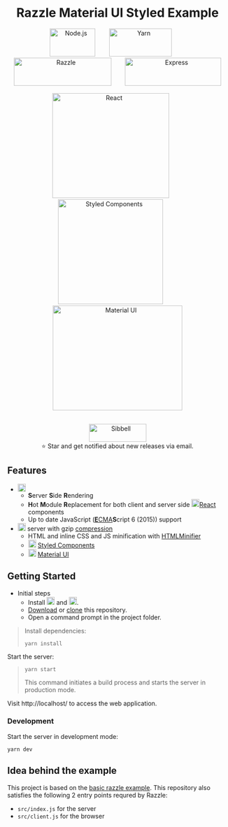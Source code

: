 <h1 align="center">Razzle Material UI Styled Example</h1>

<p align="center">
	<a title="Node.js" href="https://nodejs.org/en/"><img alt="Node.js" src="https://camo.githubusercontent.com/9c24355bb3afbff914503b663ade7beb341079fa/68747470733a2f2f6e6f64656a732e6f72672f7374617469632f696d616765732f6c6f676f2d6c696768742e737667" width="104.49" height="64"></a>
	&nbsp;&nbsp;&nbsp; &nbsp;&nbsp;&nbsp;<a title="Yarn" href="https://yarnpkg.com/lang/en/"><img alt="Yarn" src="https://raw.githubusercontent.com/yarnpkg/assets/master/yarn-kitten-full.svghttps://raw.githubusercontent.com/yarnpkg/assets/master/yarn-kitten-full.png" width="142.708" height="64"></a>
	&nbsp;&nbsp;&nbsp; &nbsp;&nbsp;&nbsp;<a title="Razzle" href="https://github.com/jaredpalmer/razzle"><img alt="Razzle" src="https://cloud.githubusercontent.com/assets/4060187/26326651/1fc65eca-3f0a-11e7-9f45-02c2bf950418.png" width="222.813" height="64"></a>
	&nbsp;&nbsp;&nbsp; &nbsp;&nbsp;&nbsp;<a title="Express" href="https://expressjs.com/"><img alt="Express" src="https://cdn.worldvectorlogo.com/logos/express-109.svg" width="219.771" height="64"></a>
</p>

<p align="center">
	<a title="React" href="https://facebook.github.io/react/"><img alt="React" src="https://cdn.worldvectorlogo.com/logos/react.svg" width="267.135" height="240"></a>
	&nbsp;&nbsp;&nbsp; &nbsp;&nbsp;&nbsp;<a title="Styled Components" href="https://www.styled-components.com/"><img alt="Styled Components" src="https://raw.githubusercontent.com/styled-components/brand/master/styled-components.png" width="240" height="240"></a>
	&nbsp;&nbsp;&nbsp; &nbsp;&nbsp;&nbsp;<a title="Material UI" href="http://www.material-ui.com/#/"><img alt="Material UI" src="https://cdn.worldvectorlogo.com/logos/material-ui.svg" width="295.417" height="240"></a>
</p>


<p align="center">
	<br><a title="Sibbell" href="https://about.sibbell.com/"><img alt="Sibbell" src="https://raw.githubusercontent.com/sibbell/support/master/logo.png" width="131" height="41"></a>
	<br>⭐ Star and get notified about new releases via email.
</p>

## Features
- <a title="Razzle" href="https://github.com/jaredpalmer/razzle"><img alt="Razzle" src="https://cloud.githubusercontent.com/assets/4060187/26326651/1fc65eca-3f0a-11e7-9f45-02c2bf950418.png" width="" height="18"></a>
	- **S**erver **S**ide **R**endering
	- **H**ot **M**odule **R**eplacement for both client and server side <a title="React" href="https://facebook.github.io/react/"><img alt="React" src="https://cdn.worldvectorlogo.com/logos/react.svg" width="" height="18"></a>[React](https://facebook.github.io/react/) components
	- Up to date JavaScript ([**E**CMA](https://en.wikipedia.org/wiki/Ecma_International)**S**cript 6 (2015)) support
- <a title="Express" href="https://expressjs.com/"><img alt="Express" src="https://cdn.worldvectorlogo.com/logos/express-109.svg" width="" height="18"></a> server with gzip [compression](https://github.com/expressjs/compression)
	- HTML and inline CSS and JS minification with [HTMLMinifier](https://github.com/kangax/html-minifier)
	- <a title="Styled Components" href="https://www.styled-components.com/"><img alt="Styled Components" src="https://raw.githubusercontent.com/styled-components/brand/master/styled-components.png" width="18" height="18"></a> [Styled Components](https://www.styled-components.com/)
	- <a title="Material UI" href="http://www.material-ui.com/#/"><img alt="Material UI" src="https://cdn.worldvectorlogo.com/logos/material-ui.svg" width="" height="18"></a> [Material UI](http://www.material-ui.com/#/)

## Getting Started
- Initial steps
	- Install <a title="Node.js" href="https://nodejs.org/en/"><img alt="Node.js" src="https://camo.githubusercontent.com/9c24355bb3afbff914503b663ade7beb341079fa/68747470733a2f2f6e6f64656a732e6f72672f7374617469632f696d616765732f6c6f676f2d6c696768742e737667" width="" height="18"></a> and <a title="Yarn" href="https://yarnpkg.com/lang/en/"><img alt="Yarn" src="https://raw.githubusercontent.com/yarnpkg/assets/master/yarn-kitten-full.svghttps://raw.githubusercontent.com/yarnpkg/assets/master/yarn-kitten-full.png" width="" height="18"></a>.
	- [Download](https://github.com/kireerik/razzle-material-ui-styled-example/archive/master.zip) or [clone](github-windows://openRepo/https://github.com/kireerik/razzle-material-ui-styled-example) this repository.
	- Open a command prompt in the project folder.

> Install dependencies:
> ```shell
> yarn install
> ```

Start the server:
> ```shell
> yarn start
> ```
> This command initiates a build process and starts the server in production mode.

Visit http://localhost/ to access the web application.

### Development
Start the server in development mode:
```shell
yarn dev
```

## Idea behind the example
This project is based on the [basic razzle example](https://github.com/jaredpalmer/razzle/tree/master/examples/basic). This repository also satisfies the following 2 entry points requred by Razzle:
- `src/index.js` for the server
- `src/client.js` for the browser
